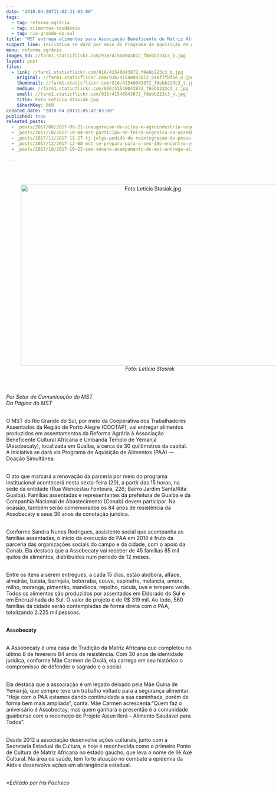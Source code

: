 ```yaml
---
date: "2018-04-20T11:02:31-03:00"
tags:
  - tag: reforma-agrária
  - tag: alimentos-saudáveis
  - tag: rio-grande-do-sul
title: "MST entrega alimentos para Associação Beneficente de Matriz Africana em Guaíba, no RS"
support_line: Iniciativa se dará por meio do Programa de Aquisição de Alimentos (PAA)
menu: reforma agrária
images_hd: //farm1.staticflickr.com/916/41540043872_f8ebb223c3_b.jpg
layout: post
files:
  - link: //farm1.staticflickr.com/916/41540043872_f8ebb223c3_b.jpg
    original: //farm1.staticflickr.com/916/41540043872_548f7fbf5e_o.jpg
    thumbnail: //farm1.staticflickr.com/916/41540043872_f8ebb223c3_t.jpg
    medium: //farm1.staticflickr.com/916/41540043872_f8ebb223c3_z.jpg
    small: //farm1.staticflickr.com/916/41540043872_f8ebb223c3_n.jpg
    title: Foto Letícia Stasiak.jpg
    $$hashKey: 06M
created_date: "2018-04-20T11:05:42-03:00"
published: true
releated_posts:
  - _posts/2017/08/2017-08-21-inauguracao-de-silos-e-agroindustria-vegetal-do-mst-vao-gerar-mais-trabalho-e-renda-no-campo.md
  - _posts/2017/10/2017-10-04-mst-participa-de-feira-organica-na-assembleia-legislativa-do-rs.md
  - _posts/2017/11/2017-11-27-tj-julga-pedido-de-reintegracao-de-posse-contra-acampamento-do-mst-em-fazenda-de-mauricio-dal-agnol.md
  - _posts/2017/12/2017-12-08-mst-se-prepara-para-o-seu-18o-encontro-estadual-no-rio-grande-do-sul.md
  - _posts/2017/10/2017-10-23-sem-veneno-acampamento-do-mst-entrega-alimentos-a-populacao-de-passo-fundo-no-rs.md

---
```

<p>&nbsp;</p>

<div style="text-align:center">
<figure class="image" style="display:inline-block"><img alt="Foto Letícia Stasiak.jpg" height="489" src="//farm1.staticflickr.com/916/41540043872_f8ebb223c3_b.jpg" width="700" />
<figcaption><em>Foto: Let&iacute;cia Stasiak</em></figcaption>
</figure>
</div>

<p>&nbsp;</p>

<p><em>Por Setor de Comunica&ccedil;&atilde;o do MST<br />
Da P&aacute;gina do MST&nbsp;</em></p>

<p><br />
O MST do Rio Grande do Sul, por meio da Cooperativa dos Trabalhadores Assentados da Regi&atilde;o de Porto Alegre (COOTAP), vai entregar alimentos produzidos em assentamentos da Reforma Agr&aacute;ria &agrave; Associa&ccedil;&atilde;o Beneficente Cultural Africana e Umbanda Templo de Yemanj&aacute; (Assobecaty), localizada em Gua&iacute;ba, a cerca de 30 quil&ocirc;metros da capital. A iniciativa se dar&aacute; via Programa de Aquisi&ccedil;&atilde;o de Alimentos (PAA) &mdash; Doa&ccedil;&atilde;o Simult&acirc;nea.</p>

<p><br />
O ato que marcar&aacute; a renova&ccedil;&atilde;o da parceria por meio do programa institucional acontecer&aacute; nesta sexta-feira (20), a partir das 15 horas, na sede da entidade (Rua Wenceslau Fontoura, 226; Bairro Jardim Santa/Rita Gua&iacute;ba). Fam&iacute;lias assentadas e representantes da prefeitura de Gua&iacute;ba e da Companhia Nacional de Abastecimento (Conab) devem participar. Na ocasi&atilde;o, tamb&eacute;m ser&atilde;o comemorados os 84 anos de resist&ecirc;ncia da Assobecaty e seus 30 anos de conota&ccedil;&atilde;o jur&iacute;dica.</p>

<p><br />
Conforme Sandra Nunes Rodrigues, assistente social que acompanha as fam&iacute;lias assentadas, o in&iacute;cio da execu&ccedil;&atilde;o do PAA em 2018 &eacute; fruto da parceria das organiza&ccedil;&otilde;es sociais do campo e da cidade, com o apoio da Conab. Ela destaca que a Assobecaty vai receber de 45 fam&iacute;lias 85 mil quilos de alimentos, distribu&iacute;dos num per&iacute;odo de 12 meses.&nbsp;</p>

<p><br />
Entre os itens a serem entregues, a cada 15 dias, est&atilde;o ab&oacute;bora, alface, almeir&atilde;o, batata, berinjela, beterraba, couve, espinafre, melancia, amora, milho, moranga, piment&atilde;o, mandioca, repolho, r&uacute;cula, uva e tempero verde. Todos os alimentos s&atilde;o produzidos por assentados em Eldorado do Sul e em Encruzilhada do Sul. O valor do projeto &eacute; de R$ 319 mil. Ao todo, 560 fam&iacute;lias da cidade ser&atilde;o contempladas de forma direta com o PAA, totalizando 2.225 mil pessoas.</p>

<p><br />
<strong>Assobecaty</strong></p>

<p><br />
A Assobecaty &eacute; uma casa de Tradi&ccedil;&atilde;o da Matriz Africana que completou no &uacute;ltimo 8 de fevereiro 84 anos de resist&ecirc;ncia. Com 30 anos de identidade jur&iacute;dica, conforme M&atilde;e Carmen de Oxal&aacute;, ela carrega em seu hist&oacute;rico o compromisso de defender o sagrado e o social.</p>

<p><br />
Ela destaca que a associa&ccedil;&atilde;o &eacute; um legado deixado pela M&atilde;e Quina de Yemanj&aacute;, que sempre teve um trabalho voltado para a seguran&ccedil;a alimentar. &ldquo;Hoje com o PAA estamos dando continuidade a sua caminhada, por&eacute;m de forma bem mais ampliada&quot;, conta. M&atilde;e Carmen acrescenta:&ldquo;Quem faz o anivers&aacute;rio &eacute; Assobectay, mas quem ganhar&aacute; o present&atilde;o &eacute; a comunidade guaibense com o recome&ccedil;o do Projeto Ajeun Iler&aacute; &ndash; Alimento Saud&aacute;vel para Todos&rdquo;.</p>

<p><br />
Desde 2012 a associa&ccedil;&atilde;o desenvolve a&ccedil;&otilde;es culturais, junto com a Secretaria Estadual de Cultura, e hoje &eacute; reconhecida como o primeiro Ponto de Cultura de Matriz Africana no estado ga&uacute;cho, que leva o nome de Il&ecirc; Ax&eacute; Cultural. Na &aacute;rea da sa&uacute;de, tem forte atua&ccedil;&atilde;o no combate a epidemia da Aids e desenvolve a&ccedil;&otilde;es em abrang&ecirc;ncia estadual.</p>

<p><br />
<em>*Editado por Iris Pacheco</em></p>
